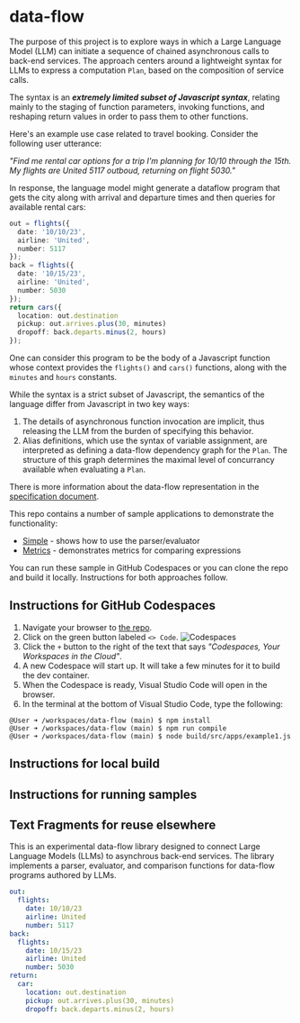 # data-flow

The purpose of this project is to explore ways in which a Large Language Model (LLM) can initiate a sequence of chained asynchronous calls to back-end services. The approach centers around a lightweight syntax for LLMs to express a computation `Plan`, based on the composition of service calls.

The syntax is an ***extremely limited subset of Javascript syntax***, relating mainly to the staging of function parameters, invoking functions, and reshaping return values in order to pass them to other functions. 

Here's an example use case related to travel booking. Consider the following user utterance:

*"Find me rental car options for a trip I'm planning for 10/10 through the 15th. My flights are United 5117 outboud, returning on flight 5030."*

In response, the language model might generate a dataflow program that gets the city along with arrival and departure times and then queries for available rental cars:

~~~typescript
out = flights({
  date: '10/10/23',
  airline: 'United',
  number: 5117
});
back = flights({
  date: '10/15/23',
  airline: 'United',
  number: 5030
});
return cars({
  location: out.destination
  pickup: out.arrives.plus(30, minutes)
  dropoff: back.departs.minus(2, hours)
});
~~~

One can consider this program to be the body of a Javascript function whose context provides the `flights()` and `cars()` functions, along with the `minutes` and `hours` constants.

While the syntax is a strict subset of Javascript, the semantics of the language differ from Javascript in two key ways: 
1. The details of asynchronous function invocation are implicit, thus releasing the LLM from the burden of specifying this behavior.
2. Alias definitions, which use the syntax of variable assignment, are interpreted as defining a data-flow dependency graph for the `Plan`. The structure of this graph determines the maximal level of concurrancy available when evaluating a `Plan`. 


There is more information about the data-flow representation in the [specification document](./documentation/SPECIFICATION2.md).

This repo contains a number of sample applications to demonstrate the functionality:

* [Simple](src/examples/SIMPLE.md) - shows how to use the parser/evaluator
* [Metrics](src/examples/METRICS.md) - demonstrates metrics for comparing expressions

You can run these sample in GitHub Codespaces or you can clone the repo and build it locally. Instructions for both approaches follow.

## Instructions for GitHub Codespaces

1. Navigate your browser to [the repo](https://github.com/MikeHopcroft/data-flow).
1. Click on the green button labeled `<> Code`.
![Codespaces](/docs/assets/codespaces.png)
1. Click the `+` button to the right of the text that says *"Codespaces, Your Workspaces in the Cloud"*.
1. A new Codespace will start up. It will take a few minutes for it to build the dev container.
1. When the Codespace is ready, Visual Studio Code will open in the browser.
1. In the terminal at the bottom of Visual Studio Code, type the following:
~~~shell
@User ➜ /workspaces/data-flow (main) $ npm install
@User ➜ /workspaces/data-flow (main) $ npm run compile
@User ➜ /workspaces/data-flow (main) $ node build/src/apps/example1.js
~~~

## Instructions for local build

## Instructions for running samples

## Text Fragments for reuse elsewhere

This is an experimental data-flow library designed to connect Large Language Models (LLMs) to asynchrous back-end services. The library implements a parser, evaluator, and comparison functions for data-flow programs authored by LLMs.

~~~yaml
out:
  flights:
    date: 10/10/23
    airline: United
    number: 5117
back:
  flights:
    date: 10/15/23
    airline: United
    number: 5030
return:
  car:
    location: out.destination
    pickup: out.arrives.plus(30, minutes)
    dropoff: back.departs.minus(2, hours)
~~~
